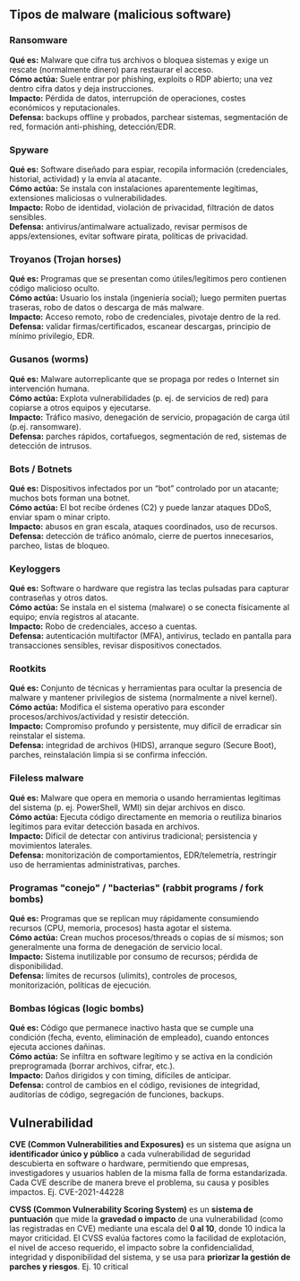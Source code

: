 ## __Tipos de malware__ (malicious software)
### Ransomware
**Qué es:** Malware que cifra tus archivos o bloquea sistemas y exige un rescate (normalmente dinero) para restaurar el acceso.  
**Cómo actúa:** Suele entrar por phishing, exploits o RDP abierto; una vez dentro cifra datos y deja instrucciones.  
**Impacto:** Pérdida de datos, interrupción de operaciones, costes económicos y reputacionales.  
**Defensa:** backups offline y probados, parchear sistemas, segmentación de red, formación anti-phishing, detección/EDR.

### Spyware
**Qué es:** Software diseñado para espiar, recopila información (credenciales, historial, actividad) y la envía al atacante.  
**Cómo actúa:** Se instala con instalaciones aparentemente legítimas, extensiones maliciosas o vulnerabilidades.  
**Impacto:** Robo de identidad, violación de privacidad, filtración de datos sensibles.  
**Defensa:** antivirus/antimalware actualizado, revisar permisos de apps/extensiones, evitar software pirata, políticas de privacidad.

### Troyanos (Trojan horses)
**Qué es:** Programas que se presentan como útiles/legítimos pero contienen código malicioso oculto.  
**Cómo actúa:** Usuario los instala (ingeniería social); luego permiten puertas traseras, robo de datos o descarga de más malware.  
**Impacto:** Acceso remoto, robo de credenciales, pivotaje dentro de la red.  
**Defensa:** validar firmas/certificados, escanear descargas, principio de mínimo privilegio, EDR.

### Gusanos (worms)
**Qué es:** Malware autorreplicante que se propaga por redes o Internet sin intervención humana.  
**Cómo actúa:** Explota vulnerabilidades (p. ej. de servicios de red) para copiarse a otros equipos y ejecutarse.  
**Impacto:** Tráfico masivo, denegación de servicio, propagación de carga útil (p.ej. ransomware).  
**Defensa:** parches rápidos, cortafuegos, segmentación de red, sistemas de detección de intrusos.

### Bots / Botnets
**Qué es:** Dispositivos infectados por un “bot” controlado por un atacante; muchos bots forman una botnet.  
**Cómo actúa:** El bot recibe órdenes (C2) y puede lanzar ataques DDoS, enviar spam o minar cripto.  
**Impacto:** abusos en gran escala, ataques coordinados, uso de recursos.  
**Defensa:** detección de tráfico anómalo, cierre de puertos innecesarios, parcheo, listas de bloqueo.

### Keyloggers
**Qué es:** Software o hardware que registra las teclas pulsadas para capturar contraseñas y otros datos.  
**Cómo actúa:** Se instala en el sistema (malware) o se conecta físicamente al equipo; envía registros al atacante.  
**Impacto:** Robo de credenciales, acceso a cuentas.  
**Defensa:** autenticación multifactor (MFA), antivirus, teclado en pantalla para transacciones sensibles, revisar dispositivos conectados.

### Rootkits
**Qué es:** Conjunto de técnicas y herramientas para ocultar la presencia de malware y mantener privilegios de sistema (normalmente a nivel kernel).  
**Cómo actúa:** Modifica el sistema operativo para esconder procesos/archivos/actividad y resistir detección.  
**Impacto:** Compromiso profundo y persistente, muy difícil de erradicar sin reinstalar el sistema.  
**Defensa:** integridad de archivos (HIDS), arranque seguro (Secure Boot), parches, reinstalación limpia si se confirma infección.

### Fileless malware
**Qué es:** Malware que opera en memoria o usando herramientas legítimas del sistema (p. ej. PowerShell, WMI) sin dejar archivos en disco.  
**Cómo actúa:** Ejecuta código directamente en memoria o reutiliza binarios legítimos para evitar detección basada en archivos.  
**Impacto:** Difícil de detectar con antivirus tradicional; persistencia y movimientos laterales.  
**Defensa:** monitorización de comportamientos, EDR/telemetría, restringir uso de herramientas administrativas, parches.

### Programas "conejo" / "bacterias" (rabbit programs / fork bombs)
**Qué es:** Programas que se replican muy rápidamente consumiendo recursos (CPU, memoria, procesos) hasta agotar el sistema.  
**Cómo actúa:** Crean muchos procesos/threads o copias de sí mismos; son generalmente una forma de denegación de servicio local.  
**Impacto:** Sistema inutilizable por consumo de recursos; pérdida de disponibilidad.  
**Defensa:** límites de recursos (ulimits), controles de procesos, monitorización, políticas de ejecución.

### Bombas lógicas (logic bombs)
**Qué es:** Código que permanece inactivo hasta que se cumple una condición (fecha, evento, eliminación de empleado), cuando entonces ejecuta acciones dañinas.  
**Cómo actúa:** Se infiltra en software legítimo y se activa en la condición preprogramada (borrar archivos, cifrar, etc.).  
**Impacto:** Daños dirigidos y con timing, difíciles de anticipar.  
**Defensa:** control de cambios en el código, revisiones de integridad, auditorías de código, segregación de funciones, backups.

## Vulnerabilidad
**CVE (Common Vulnerabilities and Exposures)** es un sistema que asigna un **identificador único y público** a cada vulnerabilidad de seguridad descubierta en software o hardware, permitiendo que empresas, investigadores y usuarios hablen de la misma falla de forma estandarizada. Cada CVE describe de manera breve el problema, su causa y posibles impactos. Ej. CVE-2021-44228

**CVSS (Common Vulnerability Scoring System)** es un **sistema de puntuación** que mide la **gravedad o impacto** de una vulnerabilidad (como las registradas en CVE) mediante una escala del **0 al 10**, donde 10 indica la mayor criticidad. El CVSS evalúa factores como la facilidad de explotación, el nivel de acceso requerido, el impacto sobre la confidencialidad, integridad y disponibilidad del sistema, y se usa para **priorizar la gestión de parches y riesgos**. Ej. 10 critical